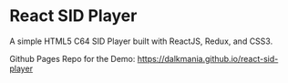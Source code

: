 # React SID Player

A simple HTML5 C64 SID Player built with ReactJS, Redux, and CSS3.

Github Pages Repo for the Demo: https://dalkmania.github.io/react-sid-player

